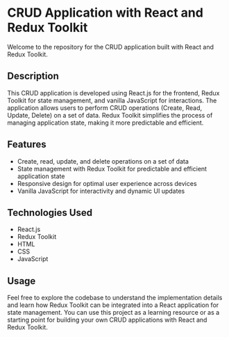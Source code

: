 # CRUD Application with React and Redux Toolkit

Welcome to the repository for the CRUD application built with React and Redux Toolkit.

## Description

This CRUD application is developed using React.js for the frontend, Redux Toolkit for state management, and vanilla JavaScript for interactions. The application allows users to perform CRUD operations (Create, Read, Update, Delete) on a set of data. Redux Toolkit simplifies the process of managing application state, making it more predictable and efficient.

## Features

- Create, read, update, and delete operations on a set of data
- State management with Redux Toolkit for predictable and efficient application state
- Responsive design for optimal user experience across devices
- Vanilla JavaScript for interactivity and dynamic UI updates

## Technologies Used

- React.js
- Redux Toolkit
- HTML
- CSS
- JavaScript

## Usage

Feel free to explore the codebase to understand the implementation details and learn how Redux Toolkit can be integrated into a React application for state management. You can use this project as a learning resource or as a starting point for building your own CRUD applications with React and Redux Toolkit.

